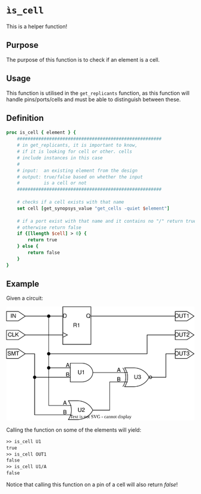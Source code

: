 [is_cell_figure]: ../figures/helper_functions/is_cell.drawio.svg

# ```ìs_cell```

This is a helper function!

## Purpose

The purpose of this function is to check if an element is a cell.

## Usage

This function is utilised in the ```get_replicants``` function, as this function will handle pins/ports/cells and must be able to distinguish between these.

## Definition

```tcl
proc is_cell { element } {
    ######################################################
    # in get_replicants, it is important to know,
    # if it is looking for cell or other. cells
    # include instances in this case
    #
    # input:  an existing element from the design
    # output: true/false based on whether the input
    #         is a cell or not
    ######################################################
    
    # checks if a cell exists with that name 
    set cell [get_synopsys_value "get_cells -quiet $element"]

    # if a port exist with that name and it contains no "/" return true, 
    # otherwise return false
    if {[llength $cell] > 0} {
        return true
    } else {
        return false
    }
}
```

## Example

Given a circuit:

![Example hierachy.][is_cell_figure]

Calling the function on some of the elements will yield:

```tcl
>> is_cell U1
true
>> is_cell OUT1
false
>> is_cell U1/A
false
```

Notice that calling this function on a pin of a cell will also return *false*!
